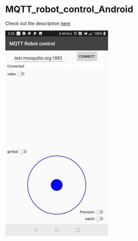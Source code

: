 MQTT_robot_control_Android
==========================
Check out the description [here](https://medium.com/@eziosoft/simple-robot-control-and-navigation-based-on-aruco-markers-part-1-66a825f326f4?source=friends_link&sk=8c6b647a9825136e420a9def8caafcbc)  
  

![App](screenshot_app.jpg)